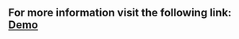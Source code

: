 ## For more information visit the following link: [Demo](https://dannlebeau.github.io/marketplace.github.io/)

